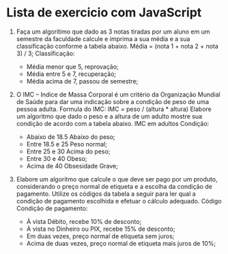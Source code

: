 # Lista de exercicio com JavaScript

1. Faça um algorítimo que dado as 3 notas tiradas por um aluno em um semestre da faculdade calcule e imprima a sua média e a sua classificação conforme a tabela abaixo.
   Média = (nota 1 + nota 2 + nota 3) / 3;
   Classificação:

   - Média menor que 5, reprovação;
   - Média entre 5 e 7, recuperação;
   - Média acima de 7, passou de semestre;

2. O IMC – Indice de Massa Corporal é um critério da Organização Mundial de Saúde para dar uma indicação sobre a condição de peso de uma pessoa adulta.
   Formula do IMC:
   IMC = peso / (altura \* altura)
   Elabore um algoritmo que dado o peso e a altura de um adulto mostre sua condição de acordo com a tabela abaixo.
   IMC em adultos Condição:

   - Abaixo de 18.5 Abaixo do peso;
   - Entre 18.5 e 25 Peso normal;
   - Entre 25 e 30 Acima do peso;
   - Entre 30 e 40 Obeso;
   - Acima de 40 Obsesidade Grave;

3. Elabore um algoritmo que calcule o que deve ser pago por um produto, considerando o preço normal de etiqueta e a escolha da condição de pagamento.
   Utilize os códigos da tabela a seguir para ler qual a condição de pagamento escolhida e efetuar o cálculo adequado.
   Código Condição de pagamento:
   - À vista Débito, recebe 10% de desconto;
   - À vista no Dinheiro ou PIX, recebe 15% de desconto;
   - Em duas vezes, preço normal de etiqueta sem juros;
   - Acima de duas vezes, preço normal de etiqueta mais juros de 10%;
